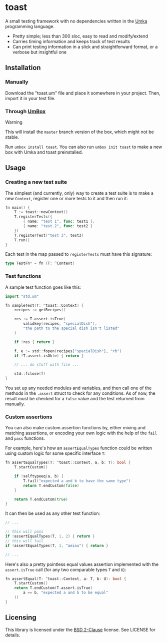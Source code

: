 # toast

A small testing framework with no dependencies written in
the [Umka](https://github.com/vtereshkov/umka-lang) programming language.

- Pretty simple; less than 300 sloc, easy to read and modify/extend
- Carries timing information and keeps track of test results
- Can print testing information in a slick and straightforward format, or a verbose but insightful one

## Installation

### Manually

Download the "toast.um" file and place it somewhere in your project.
Then, import it in your test file.

### Through [UmBox](https://umbox.tophat2d.dev)

> [!WARNING]
> This will install the `master` branch version of the box, which might not be stable.

Run `umbox install toast`.
You can also run `umbox init toast` to make a new box with Umka and toast preinstalled.

## Usage

### Creating a new test suite

The simplest (and currently, only) way to create a test suite is to make a new `Context`,
register one or more tests to it and then run it:

```go
fn main() {
    T := toast::newContext()
    T.registerTests({
        { name: "test 1", func: test1 },
        { name: "test 2", func: test2 }
    })
    T.registerTest("test 3", test3)
    T.run()
}
```

Each test in the map passed to `registerTests` must have this signature:
```go
type TestFn* = fn (T: ^Context)
```

### Test functions

A sample test function goes like this:

```go
import "std.um"

fn sampleTest(T: ^toast::Context) {
    recipes := getRecipes()

    res := T.assert.isTrue(
        validkey(recipes, "specialDish"),
        "the path to the special dish isn't listed"
    )

    if !res { return }

    f, e := std::fopen(recipes["specialDish"], "rb")
    if !T.assert.isOk(e) { return }

    // ... do stuff with file ...

    std::fclose(f)
}
```

You set up any needed modules and variables, and then call
one of the methods in the `.assert` struct to check for any conditions.
As of now, the result must be checked for a `false` value and the test returned from manually.

### Custom assertions

You can also make custom assertion functions by, either mixing and matching assertions,
or encoding your own logic with the help of the `fail` and `pass` functions.

For example, here's how an `assertEqualTypes` function could be written
using custom logic for some specific interface `T`:

```go
fn assertEqualTypes(T: ^toast::Context, a, b: T): bool {
    T.startCustom()

    if !selftypeeq(a, b) {
        T.fail("expected a and b to have the same type")
        return T.endCustom(false)
    }

    return T.endCustom(true)
}
```

It can then be used as any other test function:

```go
// ...

// this will pass
if !assertEqualTypes(T, 1, 2) { return }
// this will fail
if !assertEqualTypes(T, 1, "aeiou") { return }

// ...
```

Here's also a pretty pointless equal values assertion implemented
with the `assert.isTrue` call (for any two comparable types `T` and `U`):

```go
fn assertEqual(T: ^toast::Context, a: T, b: U): bool {
    T.startCustom()
    return T.endCustom(T.assert.isTrue(
        a == b, "expected a and b to be equal"
    ))
}
```

## Licensing

This library is licensed under the [BSD 2-Clause](./LICENSE) license. See LICENSE for details.
